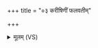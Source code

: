 +++
title = "०३ करीषिणीं फलवतीम्"

+++
<details><summary>मूलम् (VS)</summary>

क॑री॒षिणीं॒ फल॑वतीं स्व॒धामिरां॑ च नो गृ॒हे। औदु॑म्बरस्य॒ तेज॑सा धा॒ता पु॒ष्टिं द॑धातु मे ॥
</details>